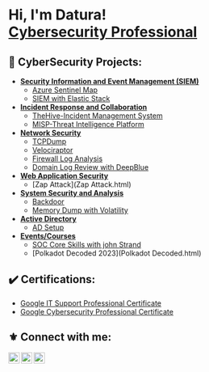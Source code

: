 <h1>Hi, I'm Datura! <br/><a href="https://www.linkedin.com/in/miguel54nogueira/">Cybersecurity Professional</a></h1>

<h2>🔱 CyberSecurity Projects:</h2>

- [**Security Information and Event Management (SIEM)**](#Security-Information-and-Event-Management)
  - [Azure Sentinel Map](Azure.html)
  - [SIEM with Elastic Stack](Elastic.html)
- [**Incident Response and Collaboration**](#Incident-Response-and-Collaboration)
  - [TheHive-Incident Management System](TheHive.html)
  - [MISP-Threat Intelligence Platform](MISP.html)
- [**Network Security**](#Network-Security)
  - [TCPDump](TCPDump.html)
  - [Velociraptor](Velociraptor.html)
  - [Firewall Log Analysis](FirewallLogs.html)
  - [Domain Log Review with DeepBlue](DomainLogAD.html)
- [**Web Application Security**](#Web-Application-Security)
  - [Zap Attack](Zap Attack.html)
- [**System Security and Analysis**](#System-Security-and-Analysis)
  - [Backdoor](BackdoorAndForensics.html)
  - [Memory Dump with Volatility](Volatility.html)
- [**Active Directory**](#Active-Directory)
  - [AD Setup](ActiveDirectory.html)
- [**Events/Courses**](#Events/Courses)
  - [SOC Core Skills with john Strand](SOCCoreSkills.html)
  - [Polkadot Decoded 2023](Polkadot Decoded.html)



<h2>✔️    Certifications:</h2>

- [Google IT Support Professional Certificate](https://www.credly.com/badges/7280df6c-5888-4ab6-a21f-35d6b2780cf4/public_url)
- [Google Cybersecurity Professional Certificate](https://www.credly.com/badges/b959619b-170e-4bf5-a031-0f6ccb1c09a2/public_url)


<!-- <h2>📜 CTF's</h2> -->



<h2> ⚜️ Connect with me:</h2>


[<img align="left" alt="JoshMadakor | YouTube" width="22px" src="https://cdn.jsdelivr.net/npm/simple-icons@v3/icons/youtube.svg" />][youtube]
[<img align="left" alt="JoshMadakor | Twitter" width="22px" src="https://cdn.jsdelivr.net/npm/simple-icons@v3/icons/twitter.svg" />][twitter]
[<img align="left" alt="JoshMadakor | LinkedIn" width="22px" src="https://cdn.jsdelivr.net/npm/simple-icons@v3/icons/linkedin.svg" />][linkedin]

[twitter]: https://twitter.com/joshmadakor
[youtube]: https://www.youtube.com/c/joshmadakor
[linkedin]: https://www.linkedin.com/in/miguel54nogueira/

<!--

